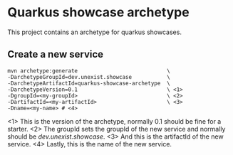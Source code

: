 Quarkus showcase archetype
====
This project contains an archetype for quarkus showcases.

Create a new service
----
```shell
mvn archetype:generate                            \
-DarchetypeGroupId=dev.unexist.showcase           \
-DarchetypeArtifactId=quarkus-showcase-archetype  \
-DarchetypeVersion=0.1                            \ <1>
-DgroupId=<my-groupId>                            \ <2>
-DartifactId=<my-artifactId>                      \ <3>
-Dname=<my-name> # <4>
```

<1> This is the version of the archetype, normally 0.1 should be fine for a starter.
<2> The groupId sets the groupId of the new service and normally should be *dev.unexist.showcase*.
<3> And this is the artifactId of the new service.
<4> Lastly, this is the name of the new service.